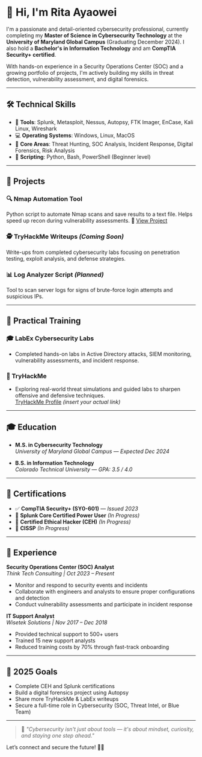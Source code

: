 # 👋 Hi, I'm Rita Ayaowei

I'm a passionate and detail-oriented cybersecurity professional, currently completing my **Master of Science in Cybersecurity Technology** at the **University of Maryland Global Campus** (Graduating December 2024). I also hold a **Bachelor's in Information Technology** and am **CompTIA Security+ certified**.

With hands-on experience in a Security Operations Center (SOC) and a growing portfolio of projects, I'm actively building my skills in threat detection, vulnerability assessment, and digital forensics.

---

## 🛠️ Technical Skills

- 🧰 **Tools**: Splunk, Metasploit, Nessus, Autopsy, FTK Imager, EnCase, Kali Linux, Wireshark
- 💻 **Operating Systems**: Windows, Linux, MacOS
- 🧪 **Core Areas**: Threat Hunting, SOC Analysis, Incident Response, Digital Forensics, Risk Analysis
- 🐍 **Scripting**: Python, Bash, PowerShell (Beginner level)

---

## 📁 Projects

### 🔍 Nmap Automation Tool
Python script to automate Nmap scans and save results to a text file. Helps speed up recon during vulnerability assessments.
📂 [View Project](https://github.com/ritaayaowei/nmap-automation-tool)

### 🕵️ TryHackMe Writeups *(Coming Soon)*
Write-ups from completed cybersecurity labs focusing on penetration testing, exploit analysis, and defense strategies.

### 📊 Log Analyzer Script *(Planned)*
Tool to scan server logs for signs of brute-force login attempts and suspicious IPs.

---

## 🧪 Practical Training

### 🎓 LabEx Cybersecurity Labs
- Completed hands-on labs in Active Directory attacks, SIEM monitoring, vulnerability assessments, and incident response.

### 🔐 TryHackMe
- Exploring real-world threat simulations and guided labs to sharpen offensive and defensive techniques.  
[TryHackMe Profile](https://tryhackme.com/) *(insert your actual link)*

---

## 🎓 Education

- **M.S. in Cybersecurity Technology**  
  *University of Maryland Global Campus* — *Expected Dec 2024*

- **B.S. in Information Technology**  
  *Colorado Technical University* — *GPA: 3.5 / 4.0*

---

## 📜 Certifications

- ✅ **CompTIA Security+ (SY0-601)** — *Issued 2023*  
- 🔄 **Splunk Core Certified Power User** *(In Progress)*  
- 🔄 **Certified Ethical Hacker (CEH)** *(In Progress)*  
- 🔄 **CISSP** *(In Progress)*

---

## 💼 Experience

**Security Operations Center (SOC) Analyst**  
*Think Tech Consulting | Oct 2023 – Present*  
- Monitor and respond to security events and incidents  
- Collaborate with engineers and analysts to ensure proper configurations and detection  
- Conduct vulnerability assessments and participate in incident response

**IT Support Analyst**  
*Wisetek Solutions | Nov 2017 – Dec 2018*  
- Provided technical support to 500+ users  
- Trained 15 new support analysts  
- Reduced training costs by 70% through fast-track onboarding

---

## 🎯 2025 Goals

- Complete CEH and Splunk certifications  
- Build a digital forensics project using Autopsy  
- Share more TryHackMe & LabEx writeups  
- Secure a full-time role in Cybersecurity (SOC, Threat Intel, or Blue Team)

---

> 💬 *"Cybersecurity isn't just about tools — it's about mindset, curiosity, and staying one step ahead."*

Let’s connect and secure the future! 🔐🚀
